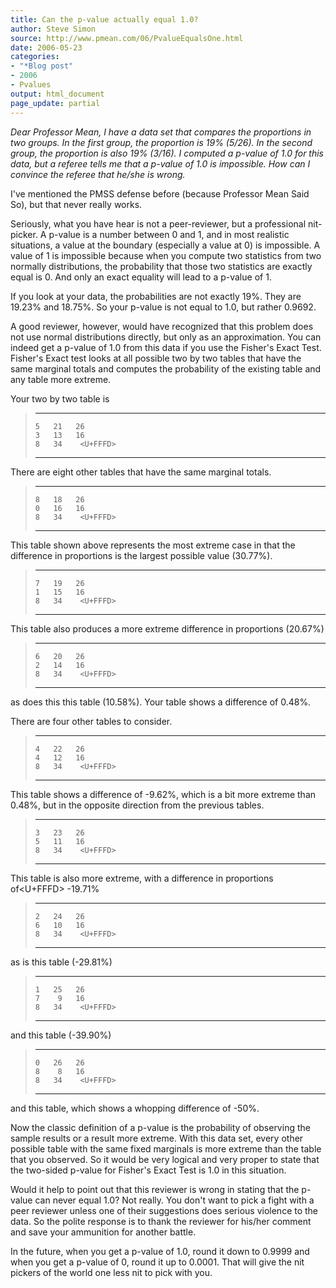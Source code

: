 ```yaml
---
title: Can the p-value actually equal 1.0?
author: Steve Simon
source: http://www.pmean.com/06/PvalueEqualsOne.html
date: 2006-05-23
categories:
- "*Blog post"
- 2006
- Pvalues
output: html_document
page_update: partial
---
```


*Dear Professor Mean, I have a data set that compares the proportions in
two groups. In the first group, the proportion is 19% (5/26). In the
second group, the proportion is also 19% (3/16). I computed a p-value of
1.0 for this data, but a referee tells me that a p-value of 1.0 is
impossible. How can I convince the referee that he/she is wrong.*

I've mentioned the PMSS defense before (because Professor Mean Said
So), but that never really works.

Seriously, what you have hear is not a peer-reviewer, but a professional
nit-picker. A p-value is a number between 0 and 1, and in most realistic
situations, a value at the boundary (especially a value at 0) is
impossible. A value of 1 is impossible because when you compute two
statistics from two normally distributions, the probability that those
two statistics are exactly equal is 0. And only an exact equality will
lead to a p-value of 1.

If you look at your data, the probabilities are not exactly 19%. They
are 19.23% and 18.75%. So your p-value is not equal to 1.0, but rather
0.9692.

A good reviewer, however, would have recognized that this problem does
not use normal distributions directly, but only as an approximation. You
can indeed get a p-value of 1.0 from this data if you use the Fisher's
Exact Test. Fisher's Exact test looks at all possible two by two tables
that have the same marginal totals and computes the probability of the
existing table and any table more extreme.

Your two by two table is

>   --- ---- ----
>     5   21   26
>     3   13   16
>     8   34    <U+FFFD>
>   --- ---- ----
>
There are eight other tables that have the same marginal totals.

>   --- ---- ----
>     8   18   26
>     0   16   16
>     8   34    <U+FFFD>
>   --- ---- ----
>
This table shown above represents the most extreme case in that the
difference in proportions is the largest possible value (30.77%).

>   --- ---- ----
>     7   19   26
>     1   15   16
>     8   34    <U+FFFD>
>   --- ---- ----
>
This table also produces a more extreme difference in proportions
(20.67%)

>   --- ---- ----
>     6   20   26
>     2   14   16
>     8   34    <U+FFFD>
>   --- ---- ----
>
as does this this table (10.58%). Your table shows a difference of
0.48%.

There are four other tables to consider.

>   --- ---- ----
>     4   22   26
>     4   12   16
>     8   34    <U+FFFD>
>   --- ---- ----
>
This table shows a difference of -9.62%, which is a bit more extreme
than 0.48%, but in the opposite direction from the previous tables.

>   --- ---- ----
>     3   23   26
>     5   11   16
>     8   34    <U+FFFD>
>   --- ---- ----
>
This table is also more extreme, with a difference in proportions of<U+FFFD>
-19.71%

>   --- ---- ----
>     2   24   26
>     6   10   16
>     8   34    <U+FFFD>
>   --- ---- ----
>
as is this table (-29.81%)

>   --- ---- ----
>     1   25   26
>     7    9   16
>     8   34    <U+FFFD>
>   --- ---- ----
>
and this table (-39.90%)

>   --- ---- ----
>     0   26   26
>     8    8   16
>     8   34    <U+FFFD>
>   --- ---- ----
>
and this table, which shows a whopping difference of -50%.

Now the classic definition of a p-value is the probability of observing
the sample results or a result more extreme. With this data set, every
other possible table with the same fixed marginals is more extreme than
the table that you observed. So it would be very logical and very proper
to state that the two-sided p-value for Fisher's Exact Test is 1.0 in
this situation.

Would it help to point out that this reviewer is wrong in stating that
the p-value can never equal 1.0? Not really. You don't want to pick a
fight with a peer reviewer unless one of their suggestions does serious
violence to the data. So the polite response is to thank the reviewer
for his/her comment and save your ammunition for another battle.

In the future, when you get a p-value of 1.0, round it down to 0.9999
and when you get a p-value of 0, round it up to 0.0001. That will give
the nit pickers of the world one less nit to pick with you.
